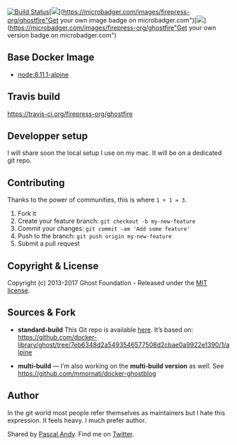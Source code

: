 [![Build Status](https://travis-ci.org/mmornati/docker-ghostblog.svg)](https://travis-ci.org/firepress-org/ghostfire)[![](https://images.microbadger.com/badges/image/mmornati/docker-ghostblog.svg)](https://microbadger.com/images/firepress-org/ghostfire"Get your own image badge on microbadger.com")[![](https://images.microbadger.com/badges/version/mmornati/docker-ghostblog.svg)](https://microbadger.com/images/firepress-org/ghostfire"Get your own version badge on microbadger.com")

## Base Docker Image

- [node:8.11.1-alpine](https://registry.hub.docker.com/_/node/)


## Travis build

https://travis-ci.org/firepress-org/ghostfire


## Developper setup

I will share soon the local setup I use on my mac.
It will be on a dedicated git repo.


## Contributing

Thanks to the power of communities, this is where `1 + 1 = 3`.

1. Fork it
2. Create your feature branch: `git checkout -b my-new-feature`
3. Commit your changes: `git commit -am 'Add some feature'`
4. Push to the branch: `git push origin my-new-feature`
5. Submit a pull request


## Copyright & License

Copyright (c) 2013-2017 Ghost Foundation - Released under the [MIT license](LICENSE).


## Sources & Fork

- **standard-build** This Git repo is available [here](https://github.com/firepress-org/xyz). It’s based on:
https://github.com/docker-library/ghost/tree/7eb6348d2a5493546577508d2cbae0a9922e1390/1/alpine

- **multi-build** — I’m also working on the **multi-build version** as well. See https://github.com/mmornati/docker-ghostblog


## Author

In the git world most people refer themselves as maintainers but I hate this expression. It feels heavy. I much prefer author.

Shared by [Pascal Andy](https://pascalandy.com/blog/now/). Find me on [Twitter](https://twitter.com/askpascalandy).